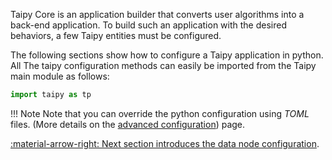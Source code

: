 Taipy Core is an application builder that converts user algorithms into a back-end application. To build such
an application with the desired behaviors, a few Taipy entities must be configured.

The following sections show how to configure a Taipy application in python. All The taipy configuration methods can
easily be imported from the Taipy main module as follows:

```python
import taipy as tp
```

!!! Note
    Note that you can override the python configuration using _TOML_ files. (More details on the
    [advanced configuration](advanced-config.md)) page.

[:material-arrow-right: Next section introduces the data node configuration](data-node-config.md).
